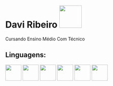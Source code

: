 # Davi Ribeiro <img src="https://github.com/Davi8002/Davi8002/assets/164496370/81302803-6e64-4ab4-afa7-5404dfa98d60" width="70px">

Cursando Ensino Médio Com Técnico

## Linguagens:
<p align="left">
  <img src="https://github.com/user-attachments/assets/b0d8c0ea-fcc2-49d1-8649-85c651d4374e" height="50">
  <img src="https://github.com/user-attachments/assets/a8c23202-19cf-4791-bd63-8eaa18b49643" height="50">
  <img src="https://github.com/user-attachments/assets/4ca6119a-bce7-427b-907c-58deb0cee373" height="50">
  <img src="https://github.com/user-attachments/assets/0507c9c6-a2ab-4dee-9c6c-a954c0c00304" height="50">
  <img src="https://github.com/user-attachments/assets/59179b21-d9e8-4b69-8592-aef98a6bef85" height="50">
  <img src="https://github.com/user-attachments/assets/77b1e6ee-e5f8-4cdb-b66a-359400d27453" height="50">
</p>



